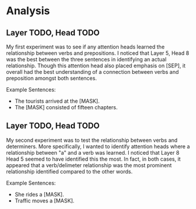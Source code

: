 # Analysis

## Layer TODO, Head TODO

My first experiment was to see if any attention heads learned the relationship between verbs and prepositions. I noticed that Layer 5, Head 8 was the best between the three sentences in identifying an actual relationship. Though this attention head also placed emphasis on [SEP], it overall had the best understanding of a connection between verbs and preposition amongst both sentences.

Example Sentences:
- The tourists arrived at the [MASK].
- The [MASK] consisted of fifteen chapters.

## Layer TODO, Head TODO

My second experiment was to test the relationship between verbs and determiners. More specifically, I wanted to identify attention heads where a relationship between "a" and a verb was learned. I noticed that Layer 8 Head 5 seemed to have identified this the most. In fact, in both cases, it appeared that a verb/delimeter relationship was the most prominent relationship identified compared to the other words.

Example Sentences:
- She rides a [MASK].
- Traffic moves a [MASK].